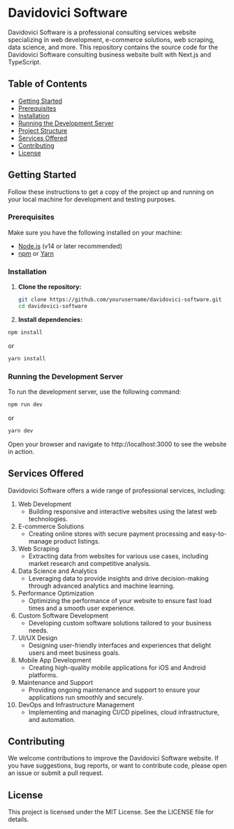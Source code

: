 # Davidovici Software

Davidovici Software is a professional consulting services website specializing in web development, e-commerce solutions, web scraping, data science, and more. This repository contains the source code for the Davidovici Software consulting business website built with Next.js and TypeScript.

## Table of Contents

- [Getting Started](#getting-started)
- [Prerequisites](#prerequisites)
- [Installation](#installation)
- [Running the Development Server](#running-the-development-server)
- [Project Structure](#project-structure)
- [Services Offered](#services-offered)
- [Contributing](#contributing)
- [License](#license)

## Getting Started

Follow these instructions to get a copy of the project up and running on your local machine for development and testing purposes.

### Prerequisites

Make sure you have the following installed on your machine:

- [Node.js](https://nodejs.org/) (v14 or later recommended)
- [npm](https://www.npmjs.com/) or [Yarn](https://yarnpkg.com/)

### Installation

1. **Clone the repository:**

   ```bash
   git clone https://github.com/yourusername/davidovici-software.git
   cd davidovici-software
   ```
2. **Install dependencies:**
```bash
npm install
```
or
```bash
yarn install
```

### Running the Development Server

To run the development server, use the following command:
```bash
npm run dev
```
or
```bash
yarn dev
```
Open your browser and navigate to http://localhost:3000 to see the website in action.

## Services Offered

Davidovici Software offers a wide range of professional services, including:
1. Web Development
   - Building responsive and interactive websites using the latest web technologies.
2. E-commerce Solutions
   - Creating online stores with secure payment processing and easy-to-manage product listings.
3. Web Scraping
   - Extracting data from websites for various use cases, including market research and competitive analysis.
4. Data Science and Analytics
   - Leveraging data to provide insights and drive decision-making through advanced analytics and machine learning.
5. Performance Optimization
   - Optimizing the performance of your website to ensure fast load times and a smooth user experience.
6. Custom Software Development
   - Developing custom software solutions tailored to your business needs.
7. UI/UX Design
   - Designing user-friendly interfaces and experiences that delight users and meet business goals.
8. Mobile App Development
   - Creating high-quality mobile applications for iOS and Android platforms.
9. Maintenance and Support
   - Providing ongoing maintenance and support to ensure your applications run smoothly and securely.
10. DevOps and Infrastructure Management
    - Implementing and managing CI/CD pipelines, cloud infrastructure, and automation.

## Contributing
We welcome contributions to improve the Davidovici Software website. If you have suggestions, bug reports, or want to contribute code, please open an issue or submit a pull request.

## License
This project is licensed under the MIT License. See the LICENSE file for details.